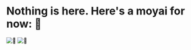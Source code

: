 # Nothing is here. Here's a moyai for now: :moyai:
![:moyai:](https://github-readme-stats.vercel.app/api?username=sourTaste000&theme=vue&count_private=true&include_all_commits=true)
![:moyai:](https://github-readme-stats.vercel.app/api/top-langs/?username=sourTaste000&layout=compact&theme=vue)
